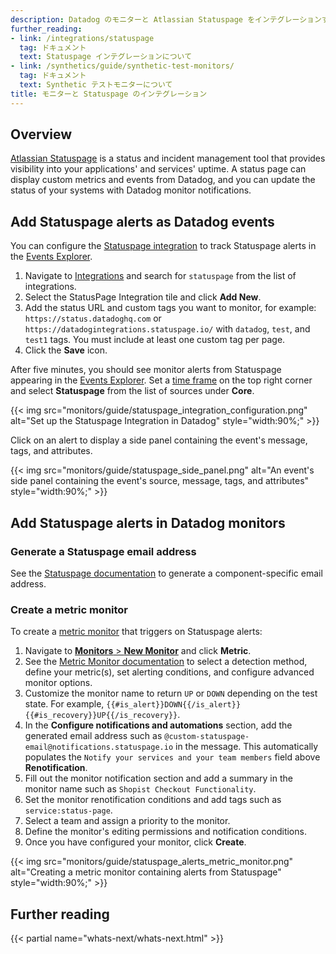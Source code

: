 ```yaml
---
description: Datadog のモニターと Atlassian Statuspage をインテグレーションする方法をご紹介します。
further_reading:
- link: /integrations/statuspage
  tag: ドキュメント
  text: Statuspage インテグレーションについて
- link: /synthetics/guide/synthetic-test-monitors/
  tag: ドキュメント
  text: Synthetic テストモニターについて
title: モニターと Statuspage のインテグレーション
---
```


## Overview

[Atlassian Statuspage][1] is a status and incident management tool that provides visibility into your applications' and services' uptime. A status page can display custom metrics and events from Datadog, and you can update the status of your systems with Datadog monitor notifications.

## Add Statuspage alerts as Datadog events

You can configure the [Statuspage integration][2] to track Statuspage alerts in the [Events Explorer][3].

1. Navigate to [Integrations][4] and search for `statuspage` from the list of integrations.
2. Select the StatusPage Integration tile and click **Add New**.
3. Add the status URL and custom tags you want to monitor, for example: `https://status.datadoghq.com` or `https://datadogintegrations.statuspage.io/` with `datadog`, `test`, and `test1` tags. You must include at least one custom tag per page.
3. Click the **Save** icon. 

After five minutes, you should see monitor alerts from Statuspage appearing in the [Events Explorer][5]. Set a [time frame][6] on the top right corner and select **Statuspage** from the list of sources under **Core**.

{{< img src="monitors/guide/statuspage_integration_configuration.png" alt="Set up the Statuspage Integration in Datadog" style="width:90%;" >}}

Click on an alert to display a side panel containing the event's message, tags, and attributes.

{{< img src="monitors/guide/statuspage_side_panel.png" alt="An event's side panel containing the event's source, message, tags, and attributes" style="width:90%;" >}}

## Add Statuspage alerts in Datadog monitors

### Generate a Statuspage email address

See the [Statuspage documentation][7] to generate a component-specific email address.

### Create a metric monitor

To create a [metric monitor][8] that triggers on Statuspage alerts:

1. Navigate to [**Monitors** > **New Monitor**][9] and click **Metric**.
2. See the [Metric Monitor documentation][8] to select a detection method, define your metric(s), set alerting conditions, and configure advanced monitor options. 
3. Customize the monitor name to return `UP` or `DOWN` depending on the test state. For example, `{{#is_alert}}DOWN{{/is_alert}}{{#is_recovery}}UP{{/is_recovery}}`.
4. In the **Configure notifications and automations** section, add the generated email address such as `@custom-statuspage-email@notifications.statuspage.io` in the message. This automatically populates the `Notify your services and your team members` field above **Renotification**.
5. Fill out the monitor notification section and add a summary in the monitor name such as `Shopist Checkout Functionality`.
6. Set the monitor renotification conditions and add tags such as `service:status-page`.
7. Select a team and assign a priority to the monitor.
8. Define the monitor's editing permissions and notification conditions.
9. Once you have configured your monitor, click **Create**. 

{{< img src="monitors/guide/statuspage_alerts_metric_monitor.png" alt="Creating a metric monitor containing alerts from Statuspage" style="width:90%;" >}}

## Further reading

{{< partial name="whats-next/whats-next.html" >}}

[1]: https://www.atlassian.com/software/statuspage
[2]: /ja/integrations/statuspage
[3]: /ja/service_management/events/explorer/
[4]: https://app.datadoghq.com/integrations
[5]: https://app.datadoghq.com/event/explorer
[6]: /ja/dashboards/guide/custom_time_frames/
[7]: https://support.atlassian.com/statuspage/docs/get-started-with-email-automation/
[8]: /ja/monitors/types/metric/
[9]: https://app.datadoghq.com/monitors/create/metric